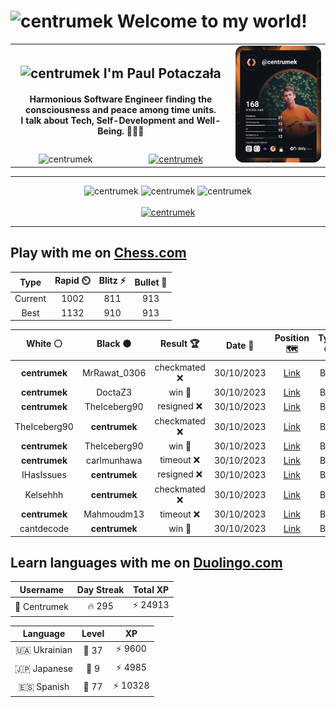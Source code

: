 <h1>
  <img
    src="https://emojis.slackmojis.com/emojis/images/1531849430/4246/blob-sunglasses.gif"
    width="30"
    alt="centrumek"
  />
  Welcome to my world!
</h1>

<table>
  <tbody>
    <tr>
      <td align="center" width="70%" colspan="2">
        <h2>
          <img
            src="https://raw.githubusercontent.com/MartinHeinz/MartinHeinz/master/wave.gif"
            width="30px"
            alt="centrumek"
          />
          I'm Paul Potaczała
        </h2>
        <h4>
          Harmonious Software Engineer finding the consciousness and peace among time units.
          <br/>
          I talk about Tech, Self-Development and Well-Being. 🌿🧘🚀
        </h4>
      </td>
      <td width="30%" rowspan="2">
        <a href="https://app.daily.dev/centrumek">
          <img
            src="./devcard.svg"
            alt="centrumek"
          />
        </a>
      </td>
    </tr>
    <tr align="center">
      <td>
        <img
          src="https://komarev.com/ghpvc/?username=centrumek&label=visitors&color=0e75b6&style=flat"
          alt="centrumek"
        >
      </td>
      <td>
        <a href="https://stackoverflow.com/users/14496012/centrumek">
          <img
            src="https://stackoverflow.com/users/flair/14496012.png?theme=dark"
            alt="centrumek"
          >
        </a>
      </td>
    </tr>
  </tbody>
</table>

---
<div align="center">
  <img 
    src="https://github-readme-stats.vercel.app/api?username=centrumek&show_icons=true&count_private=true&theme=dark&hide_border=true&hide=issues,contribs&bg_color=00000000"
    alt="centrumek"
  />
  <img
    src="https://github-readme-stats.vercel.app/api/top-langs/?username=centrumek&layout=compact&hide_border=true&theme=dark&bg_color=00000000&langs_count=6&exclude_repo=air-statistic-app"
    alt="centrumek"
  />
  <img 
    src="https://github-readme-streak-stats.herokuapp.com?user=centrumek&theme=dark&hide_border=true&background=FFFFFF00"
    alt="centrumek"
  />
  <br/>
  <br/>
  <a href="https://www.buymeacoffee.com/centrumek">
    <img
      src="https://cdn.buymeacoffee.com/buttons/v2/default-orange.png"
      height="50"
      width="210"
      alt="centrumek"
    />
  </a>
</div>

---

## Play with me on [Chess.com](https://www.chess.com/member/centrumek)

<div align="center">
<!--START_SECTION:chessStats-->
<!-- Automatically generated with https://github.com/Balastrong/chess-stats-action -->

| Type | Rapid ⏲️ | Blitz ⚡ | Bullet 🔫 |
|:---:|:---:|:---:|:---:|
| Current | 1002 | 811 | 913 |
| Best | 1132 | 910 | 913 |

| White ⚪ | Black ⚫ | Result 🏆 | Date 📅 | Position 🗺️ | Type 🕕 |
|:---:|:---:|:---:|:---:|:---:|:---:|
| **centrumek** | MrRawat_0306 | checkmated ❌ | 30/10/2023 | <a href="http://www.ee.unb.ca/cgi-bin/tervo/fen.pl?select=r4rk1/1ppQ2p1/4p1Kp/pP2Pp2/P1P2Pq1/8/7P/8 w - -">Link</a> | Blitz |
| **centrumek** | DoctaZ3 | win 🥇 | 30/10/2023 | <a href="http://www.ee.unb.ca/cgi-bin/tervo/fen.pl?select=2r5/6RR/2p5/5p2/1pr2Pk1/6P1/5K1P/8 b - -">Link</a> | Blitz |
| **centrumek** | TheIceberg90 | resigned ❌ | 30/10/2023 | <a href="http://www.ee.unb.ca/cgi-bin/tervo/fen.pl?select=6rr/4p3/p3kp1b/8/1PnR4/2B1P3/P4P1P/2K4q w - -">Link</a> | Blitz |
| TheIceberg90 | **centrumek** | checkmated ❌ | 30/10/2023 | <a href="http://www.ee.unb.ca/cgi-bin/tervo/fen.pl?select=7r/7p/1p1p1p1b/5k2/3N1p2/2PP3P/PP3P2/2K1R1R1 b - -">Link</a> | Blitz |
| **centrumek** | TheIceberg90 | win 🥇 | 30/10/2023 | <a href="http://www.ee.unb.ca/cgi-bin/tervo/fen.pl?select=1Q5k/1R5p/8/7B/3P4/5p1P/6P1/4N1K1 b - -">Link</a> | Blitz |
| **centrumek** | carlmunhawa | timeout ❌ | 30/10/2023 | <a href="http://www.ee.unb.ca/cgi-bin/tervo/fen.pl?select=5k2/4r3/1p2p3/2p1K3/8/8/8/8 w - -">Link</a> | Blitz |
| IHasIssues | **centrumek** | resigned ❌ | 30/10/2023 | <a href="http://www.ee.unb.ca/cgi-bin/tervo/fen.pl?select=8/p7/8/1Pk4p/2Pr4/1N5P/5PK1/2R5 b - -">Link</a> | Blitz |
| Kelsehhh | **centrumek** | checkmated ❌ | 30/10/2023 | <a href="http://www.ee.unb.ca/cgi-bin/tervo/fen.pl?select=6r1/pp6/2p2n1R/3p4/3P1k2/5P1Q/PPP3P1/R1B3K1 b - d3">Link</a> | Blitz |
| **centrumek** | Mahmoudm13 | timeout ❌ | 30/10/2023 | <a href="http://www.ee.unb.ca/cgi-bin/tervo/fen.pl?select=8/3k4/1P1P2p1/2K5/b7/P7/1r6/8 w - -">Link</a> | Blitz |
| cantdecode | **centrumek** | win 🥇 | 30/10/2023 | <a href="http://www.ee.unb.ca/cgi-bin/tervo/fen.pl?select=r7/7P/P7/1k6/R2p1p2/2pP4/2P2PP1/6K1 w - -">Link</a> | Blitz |

<!--END_SECTION:chessStats-->
</div>

## Learn languages with me on [Duolingo.com](https://www.duolingo.com/profile/Centrumek)

<div align="center">
<!--START_SECTION:duolingoStats-->
<!-- Automatically generated with https://github.com/centrumek/duolingo-readme-stats-->

| Username | Day Streak | Total XP |
|:---:|:---:|:---:|
| 👤 Centrumek | 🔥 295 | ⚡ 24913 |

| Language | Level | XP |
|:---:|:---:|:---:|
| 🇺🇦 Ukrainian | 👑 37 | ⚡ 9600 |
| 🇯🇵 Japanese | 👑 9 | ⚡ 4985 |
| 🇪🇸 Spanish | 👑 77 | ⚡ 10328 |

<!--END_SECTION:duolingoStats-->
</div>
<!--
**centrumek/centrumek** is a ✨ _special_ ✨ repository because its `README.md` (this file) appears on your GitHub profile.

Here are some ideas to get you started:

- 🔭 I’m currently working on ...
- 🌱 I’m currently learning ...
- 👯 I’m looking to collaborate on ...
- 🤔 I’m looking for help with ...
- 💬 Ask me about ...
- 📫 How to reach me: ...
- 😄 Pronouns: ...
- ⚡ Fun fact: ...
-->
